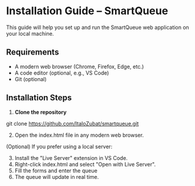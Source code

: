 # Installation Guide – SmartQueue

This guide will help you set up and run the SmartQueue web application on your local machine.

## Requirements

- A modern web browser (Chrome, Firefox, Edge, etc.)
- A code editor (optional, e.g., VS Code)
- Git (optional)

## Installation Steps

1. **Clone the repository**

git clone https://github.com/ItaloZubat/smartqueue.git

2. Open the index.html file in any modern web browser. 

(Optional) If you prefer using a local server:

3. Install the "Live Server" extension in VS Code.
4. Right-click index.html and select "Open with Live Server".
5. Fill the forms and enter the queue
6. The queue will update in real time.